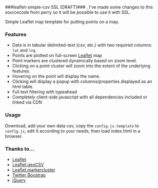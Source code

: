 ###leaflet-simple-csv SSL (DRAFT)###
. I've made some changes to this sourcecode from perry so it will be possible to use it with SSL.

Simple Leaflet map template for putting points on a map.

### Features
* Data is in tabular delimited-text (csv, etc.) with two required columns: `lat` and `lng`
* Points are plotted on full-screen [Leaflet](https://github.com/Leaflet/Leaflet) map
* Point markers are clustered dynamically based on zoom level.
* Clicking on a point cluster will zoom into the extent of the underlying features.
* Hovering on the point will display the name. 
* Clicking will display a popup with columns/properties displayed as an html table.
* Full text filtering with typeahead
* Completely client-side javascript with all dependencies included or linked via CDN

### Usage
Download, add your own data csv, copy the `config.js.template` to `config.js`, edit it according to your needs, then load index.html in a browser.

### Thanks to...

* [Leaflet](https://github.com/Leaflet/Leaflet)
* [Leaflet.geoCSV](https://github.com/joker-x/Leaflet.geoCSV)
* [Leaflet.markercluster](https://github.com/Leaflet/Leaflet.markercluster)
* [Twitter Boostrap](http://twitter.github.io/bootstrap/)
* [jQuery](http://jquery.com/)

